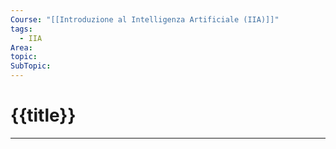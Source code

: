 ```yaml
---
Course: "[[Introduzione al Intelligenza Artificiale (IIA)]]"
tags:
  - IIA
Area: 
topic: 
SubTopic:
---
```

# {{title}}
---
